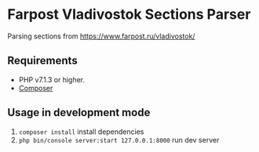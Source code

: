 # Farpost Vladivostok Sections Parser

Parsing sections from https://www.farpost.ru/vladivostok/

## Requirements

- PHP v7.1.3 or higher.
- [Composer](https://getcomposer.org/download)

## Usage in development mode

1. `composer install` install dependencies
2. `php bin/console server:start 127.0.0.1:8000` run dev server
